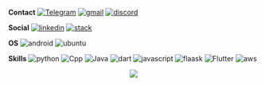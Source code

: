 **Contact**
[![Telegram](https://img.shields.io/badge/Telegram-2CA5E0?style=for-the-badge&logo=telegram&logoColor=white)](https://t.me/ahmetfurkandemir)  [![gmail](https://img.shields.io/badge/Gmail-D14836?style=for-the-badge&logo=gmail&logoColor=white)](ahmetfurkandemir1453@gmail.com)  [![discord](https://img.shields.io/badge/Discord-7289DA?style=for-the-badge&logo=discord&logoColor=white)](https://discord.gg/AEr9TUc)  

**Social**
[![linkedin](https://img.shields.io/badge/LinkedIn-0077B5?style=for-the-badge&logo=linkedin&logoColor=white)](https://www.linkedin.com/in/1dfurkan/)  [![stack](https://img.shields.io/badge/Stack_Overflow-FE7A16?style=for-the-badge&logo=stack-overflow&logoColor=white)](https://stackoverflow.com/users/13813706/ahmet-furkan-dem%c4%b0r) 

**OS**
![android](https://img.shields.io/badge/Android-3DDC84?style=for-the-badge&logo=android&logoColor=white)  ![ubuntu](https://img.shields.io/badge/Ubuntu-E95420?style=for-the-badge&logo=ubuntu&logoColor=white)

**Skills**
![python](https://img.shields.io/badge/Python-3776AB?style=for-the-badge&logo=python&logoColor=white)  ![Cpp](https://img.shields.io/badge/C%2B%2B-00599C?style=for-the-badge&logo=c%2B%2B&logoColor=white)  ![Java](https://img.shields.io/badge/Java-ED8B00?style=for-the-badge&logo=java&logoColor=white)  ![dart](https://img.shields.io/badge/Dart-0175C2?style=for-the-badge&logo=dart&logoColor=white)  ![javascript](https://img.shields.io/badge/JavaScript-F7DF1E?style=for-the-badge&logo=javascript&logoColor=black)  ![flaask](https://img.shields.io/badge/Flask-000000?style=for-the-badge&logo=flask&logoColor=white)  ![Flutter](https://img.shields.io/badge/Flutter-02569B?style=for-the-badge&logo=flutter&logoColor=white)  ![aws](https://img.shields.io/badge/Amazon_AWS-232F3E?style=for-the-badge&logo=amazon-aws&logoColor=white)

<p align="center">
  <img src="https://user-images.githubusercontent.com/54184905/95659581-a766db80-0b2a-11eb-994d-a87f34074b5f.gif" />
</p>
